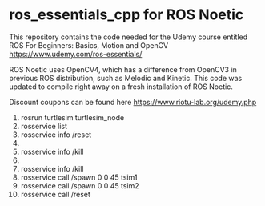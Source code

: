 # ros_essentials_cpp for ROS Noetic
This repository contains the code needed for the Udemy course entitled
ROS For Beginners: Basics, Motion and OpenCV
https://www.udemy.com/ros-essentials/

ROS Noetic uses OpenCV4, which has a difference from OpenCV3 in previous ROS distribution, such as Melodic and Kinetic.
This code was updated to compile right away on a fresh installation of ROS Noetic.

Discount coupons can be found here https://www.riotu-lab.org/udemy.php


1. rosrun turtlesim turtlesim_node
2. rosservice list
3. rosservice info /reset
4. 
5. rosservice info /kill
6. 
7. rosservice info /kill
8. rosservice call /spawn 0 0 45 tsim1
9. rosservice call /spawn 0 0 45 tsim2
10. rosservice call /reset

